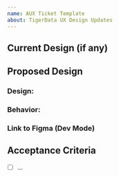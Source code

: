 ```yaml
---
name: AUX Ticket Template
about: TigerData UX Design Updates
---
```


## Current Design (if any)


## Proposed Design
### Design:


### Behavior:


### Link to Figma (Dev Mode)


## Acceptance Criteria
- [ ] ...
